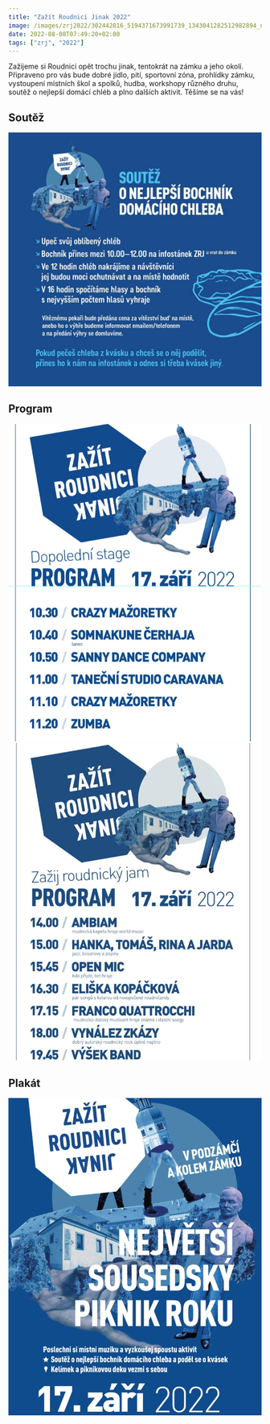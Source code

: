 ```yaml
---
title: "Zažít Roudnici Jinak 2022"
image: /images/zrj2022/302442816_5194371673991739_1343041282512982894_n.jpg
date: 2022-08-08T07:49:20+02:00
tags: ["zrj", "2022"]
---
```


Zažijeme si Roudnici opět trochu jinak, tentokrát na zámku a jeho okolí.
Připraveno pro vás bude dobré jídlo, pití, sportovní zóna, prohlídky zámku, vystoupení místních škol a spolků, hudba, workshopy různého druhu, soutěž o nejlepší domácí chléb a plno dalších aktivit.
Těšíme se na vás!

## Soutěž

![Soutěž](soutez.jpg)


## Program

![Program](program1.jpg)
![Program](program2.jpg)

## Plakát

![Plakát](plakat.jpg)
